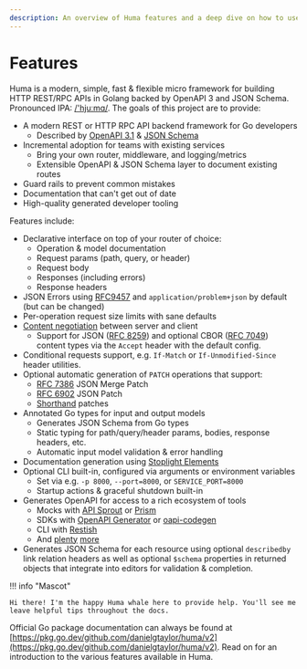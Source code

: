 ```yaml
---
description: An overview of Huma features and a deep dive on how to use them.
---
```


# Features

Huma is a modern, simple, fast & flexible micro framework for building HTTP REST/RPC APIs in Golang backed by OpenAPI 3 and JSON Schema. Pronounced IPA: [/'hjuːmɑ/](https://en.wiktionary.org/wiki/Wiktionary:International_Phonetic_Alphabet). The goals of this project are to provide:

-   A modern REST or HTTP RPC API backend framework for Go developers
    -   Described by [OpenAPI 3.1](https://github.com/OAI/OpenAPI-Specification/blob/master/versions/3.1.0.md) & [JSON Schema](https://json-schema.org/)
-   Incremental adoption for teams with existing services
    -   Bring your own router, middleware, and logging/metrics
    -   Extensible OpenAPI & JSON Schema layer to document existing routes
-   Guard rails to prevent common mistakes
-   Documentation that can't get out of date
-   High-quality generated developer tooling

Features include:

-   Declarative interface on top of your router of choice:
    -   Operation & model documentation
    -   Request params (path, query, or header)
    -   Request body
    -   Responses (including errors)
    -   Response headers
-   JSON Errors using [RFC9457](https://tools.ietf.org/html/rfc9457) and `application/problem+json` by default (but can be changed)
-   Per-operation request size limits with sane defaults
-   [Content negotiation](https://developer.mozilla.org/en-US/docs/Web/HTTP/Content_negotiation) between server and client
    -   Support for JSON ([RFC 8259](https://tools.ietf.org/html/rfc8259)) and optional CBOR ([RFC 7049](https://tools.ietf.org/html/rfc7049)) content types via the `Accept` header with the default config.
-   Conditional requests support, e.g. `If-Match` or `If-Unmodified-Since` header utilities.
-   Optional automatic generation of `PATCH` operations that support:
    -   [RFC 7386](https://www.rfc-editor.org/rfc/rfc7386) JSON Merge Patch
    -   [RFC 6902](https://www.rfc-editor.org/rfc/rfc6902) JSON Patch
    -   [Shorthand](https://github.com/danielgtaylor/shorthand) patches
-   Annotated Go types for input and output models
    -   Generates JSON Schema from Go types
    -   Static typing for path/query/header params, bodies, response headers, etc.
    -   Automatic input model validation & error handling
-   Documentation generation using [Stoplight Elements](https://stoplight.io/open-source/elements)
-   Optional CLI built-in, configured via arguments or environment variables
    -   Set via e.g. `-p 8000`, `--port=8000`, or `SERVICE_PORT=8000`
    -   Startup actions & graceful shutdown built-in
-   Generates OpenAPI for access to a rich ecosystem of tools
    -   Mocks with [API Sprout](https://github.com/danielgtaylor/apisprout) or [Prism](https://stoplight.io/open-source/prism)
    -   SDKs with [OpenAPI Generator](https://github.com/OpenAPITools/openapi-generator) or [oapi-codegen](https://github.com/deepmap/oapi-codegen)
    -   CLI with [Restish](https://rest.sh/)
    -   And [plenty](https://openapi.tools/) [more](https://apis.guru/awesome-openapi3/category.html)
-   Generates JSON Schema for each resource using optional `describedby` link relation headers as well as optional `$schema` properties in returned objects that integrate into editors for validation & completion.

!!! info "Mascot"

    Hi there! I'm the happy Huma whale here to provide help. You'll see me leave helpful tips throughout the docs.

Official Go package documentation can always be found at [https://pkg.go.dev/github.com/danielgtaylor/huma/v2](https://pkg.go.dev/github.com/danielgtaylor/huma/v2). Read on for an introduction to the various features available in Huma.
